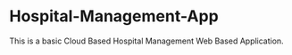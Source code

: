 Hospital-Management-App
=======================

This is a basic Cloud Based Hospital Management Web Based Application.